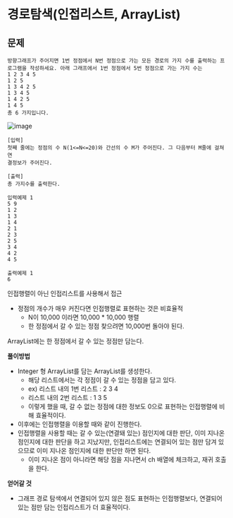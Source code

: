 # 경로탐색(인접리스트, ArrayList)

## 문제
```
방향그래프가 주어지면 1번 정점에서 N번 정점으로 가는 모든 경로의 가지 수를 출력하는 프
로그램을 작성하세요. 아래 그래프에서 1번 정점에서 5번 정점으로 가는 가지 수는
1 2 3 4 5
1 2 5
1 3 4 2 5
1 3 4 5
1 4 2 5
1 4 5
총 6 가지입니다.
```
![image](https://velog.velcdn.com/images%2Fjhjcoding%2Fpost%2F7ee99986-52e7-4acc-a900-476ae9d5be30%2Fimage.png)
```
[입력]
첫째 줄에는 정점의 수 N(1<=N<=20)와 간선의 수 M가 주어진다. 그 다음부터 M줄에 걸쳐 연
결정보가 주어진다.

[출력]
총 가지수를 출력한다.
```
```
입력예제 1
5 9
1 2
1 3
1 4
2 1
2 3
2 5
3 4
4 2
4 5

출력예제 1
6
```

인접행렬이 아닌 인접리스트를 사용해서 접근
- 정점의 개수가 매우 커진다면 인접행렬로 표현하는 것은 비효율적
    - N이 10,000 이라면 10,000 * 10,000 행렬 
    - 한 정점에서 갈 수 있는 정점 찾으려면 10,000번 돌아야 된다.
    
ArrayList에는 한 정점에서 갈 수 있는 정점만 담는다.

**풀이방법**
- Integer 형 ArrayList를 담는 ArrayList를 생성한다.
  - 해당 리스트에서는 각 정점이 갈 수 있는 정점을 담고 있다.
  - ex) 리스트 내의 1번 리스트 : 2 3 4 
  - 리스트 내의 2번 리스트 : 1 3 5
  - 이렇게 했을 때, 갈 수 없는 정점에 대한 정보도 0으로 표현하는 인접행렬에 비해 효율적이다.
- 이후에는 인접행렬을 이용할 때와 같이 진행한다.
- 인접행렬을 사용할 때는 갈 수 있는(연결돼 있는) 점인지에 대한 판단, 이미 지나온 점인지에 대한 판단을 하고 지났지만, 인접리스트에는 연결되어 있는 점만 담겨 있으므로 이미 지나온 점인지에 대한 판단만 하면 된다.
  - 이미 지나온 점이 아니라면 해당 점을 지나면서 ch 배열에 체크하고, 재귀 호출을 한다.
  
**얻어갈 것**
- 그래프 경로 탐색에서 연결되어 있지 않은 점도 표현하는 인접행렬보다, 연결되어 있는 점만 담는 인접리스트가 더 효율적이다.
